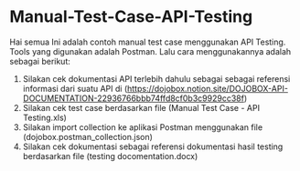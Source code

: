 # Manual-Test-Case-API-Testing

Hai semua
Ini adalah contoh manual test case menggunakan API Testing. Tools yang digunakan adalah Postman.
Lalu cara menggunakannya adalah sebagai berikut:
1. Silakan cek dokumentasi API terlebih dahulu sebagai sebagai referensi informasi dari suatu API di (https://dojobox.notion.site/DOJOBOX-API-DOCUMENTATION-22936766bbb74ffd8cf0b3c9929cc38f)
2. Silakan cek test case berdasarkan file (Manual Test Case - API Testing.xls)
3. Silakan import collection ke aplikasi Postman menggunakan file (dojobox.postman_collection.json)
4. Silakan cek dokumentasi sebagai referensi dokumentasi hasil testing berdasarkan file (testing docomentation.docx)
